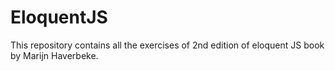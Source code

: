 # EloquentJS
This repository contains all the exercises of 2nd edition of eloquent JS book by Marijn Haverbeke.
